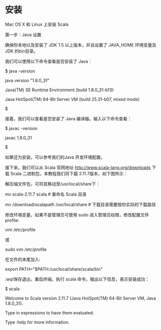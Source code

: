 # 安装

Mac OS X 和 Linux 上安装 Scala

第一步：Java 设置

确保你本地以及安装了 JDK 1.5 以上版本，并且设置了 JAVA\_HOME 环境变量及 JDK 的bin目录。

我们可以使用以下命令查看是否安装了 Java：

$ java -version

java version "1.8.0\_31"

Java\(TM\) SE Runtime Environment \(build 1.8.0\_31-b13\)

Java HotSpot\(TM\) 64-Bit Server VM \(build 25.31-b07, mixed mode\)

$

接着，我们可以查看是否安装了 Java 编译器。输入以下命令查看：

$ javac -version

javac 1.8.0\_31

$

如果还为安装，可以参考我们的Java 开发环境配置。

接下来，我们可以从 Scala 官网地址 http://www.scala-lang.org/downloads 下载 Scala 二进制包，本教程我们将下载 2.11.7版本，如下图所示：



解压缩文件包，可将其移动至/usr/local/share下：

mv scala-2.11.7 scala                   \# 重命名 Scala 目录

mv /download/scalapath /usr/local/share \# 下载目录需要按你实际的下载路径

修改环境变量，如果不是管理员可使用 sudo 进入管理员权限，修改配置文件profile:

vim /etc/profile



或



sudo vim /etc/profile

在文件的末尾加入:

export PATH="$PATH:/usr/local/share/scala/bin"

:wq!保存退出，重启终端，执行 scala 命令，输出以下信息，表示安装成功：

$ scala

Welcome to Scala version 2.11.7 \(Java HotSpot\(TM\) 64-Bit Server VM, Java 1.8.0\_31\).

Type in expressions to have them evaluated.

Type :help for more information.



